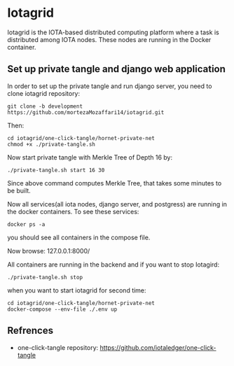 # Iotagrid
Iotagrid is the IOTA-based distributed computing platform where a task is distributed among IOTA nodes. These nodes are running in the Docker container.
## Set up private tangle and django web application
In order to set up the private tangle and run django server, you need to clone iotagrid repository:

```
git clone -b development https://github.com/mortezaMozaffari14/iotagrid.git
```
Then:

```
cd iotagrid/one-click-tangle/hornet-private-net
chmod +x ./private-tangle.sh

```
Now start private tangle with  Merkle Tree of Depth 16 by:

```
./private-tangle.sh start 16 30

```
Since above command computes Merkle Tree, that takes some minutes to be built. 

Now all services(all iota nodes, django server, and postgress) are running in the docker containers. To see these services:

```
docker ps -a

```
you should see all containers in the compose file.

Now browse: 127.0.0.1:8000/

All containers are running in the backend and if  you want to stop Iotagird:

```
./private-tangle.sh stop

``` 

when you want to start iotagrid for second time:

```
cd iotagrid/one-click-tangle/hornet-private-net
docker-compose --env-file ./.env up

```


## Refrences
* one-click-tangle repository: https://github.com/iotaledger/one-click-tangle


